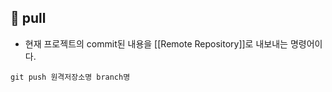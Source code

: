 
## 🌈 pull
+ 현재 프로젝트의 commit된 내용을 [[Remote Repository]]로 내보내는 명령어이다.

```git
git push 원격저장소명 branch명
```

